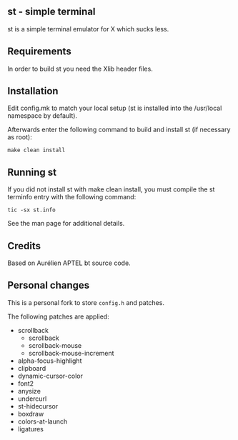 st - simple terminal
--------------------
st is a simple terminal emulator for X which sucks less.


Requirements
------------
In order to build st you need the Xlib header files.


Installation
------------
Edit config.mk to match your local setup (st is installed into
the /usr/local namespace by default).

Afterwards enter the following command to build and install st (if
necessary as root):

    make clean install


Running st
----------
If you did not install st with make clean install, you must compile
the st terminfo entry with the following command:

    tic -sx st.info

See the man page for additional details.

Credits
-------
Based on Aurélien APTEL <aurelien dot aptel at gmail dot com> bt source code.


Personal changes
----------------
This is a personal fork to store <code>config.h</code> and patches.

The following patches are applied:

- scrollback
    * scrollback
    * scrollback-mouse
    * scrollback-mouse-increment
- alpha-focus-highlight
- clipboard
- dynamic-cursor-color
- font2
- anysize
- undercurl
- st-hidecursor
- boxdraw
- colors-at-launch
- ligatures
